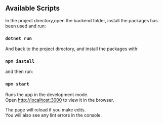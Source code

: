 
## Available Scripts

In the project directory,open the backend folder,
install the packages has been used and run:

### `dotnet run`

And back to the project directory, and install the packages with:

### `npm install`

and then run:

### `npm start`

Runs the app in the development mode.<br />
Open [http://localhost:3000](http://localhost:3000) to view it in the browser.

The page will reload if you make edits.<br />
You will also see any lint errors in the console.
